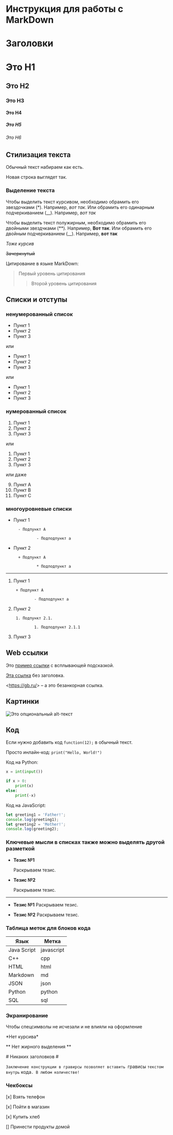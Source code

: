 # Инструкция для работы с MarkDown

# Заголовки
# Это H1
## Это H2
### Это H3
#### Это H4
##### Это H5
###### Это H6

## Стилизация текста

Обычный текст набираем как есть.

Новая строка выглядет так.

### Выделение текста

Чтобы выделить текст курсивом, необходимо обрамить его звездочками (*). Например, *вот так*. Или обрамить его одинарным подчеркиванием (__). Например, _вот так_

Чтобы выделить текст полужирным, необходимо обрамить его двойными звездчками \(**)\. Например, **Вот так**. Или обрамить его двойным подчеркиванием (__). Например, __вот так__  


_Тоже курсив_

~~Зачеркнутый~~

Цитирование в языке MarkDown:
> Первый уровень цитирования
>> Второй уровень цитирования

## Списки и отступы
### ненумерованный список
- Пункт 1
- Пункт 2
- Пункт 3

или
+ Пункт 1
+ Пункт 2
+ Пункт 3

или
* Пункт 1
* Пункт 2
* Пункт 3

### нумерованный список
1. Пункт 1
2. Пункт 2
3. Пункт 3

или
1. Пункт 1
1. Пункт 2
1. Пункт 3

или даже

9. Пункт A
5. Пункт B
1. Пункт C


### многоуровневые списки
- Пункт 1

        - Подпункт A

                - Подподпункт a

- Пункт 2

        + Подпункт A

                * Подподпункт a

---

1. Пункт 1

        + Подпункт A

                - Подподпункт a

2. Пункт 2

        1. Подпункт 2.1.

                1. Подподпункт 2.1.1

3. Пункт 3

## Web ссылки
Это [пример ссылки](https://gb.ru/ "Всплывающая подсказка") с всплывающей подсказкой.

[Эта ссылка](http://gb.ru/) без заголовка.

<https://gb.ru/&gt; – а это безанкорная ссылка.


## Картинки
![Это опциональный alt-текст](https://res.cloudinary.com/practicaldev/image/fetch/s--tl1bwCNQ--/c_imagga_scale,f_auto,fl_progressive,h_1080,q_auto,w_1080/https://dev-to-uploads.s3.amazonaws.com/i/kc1str971ujjedi3h32i.png)

## Код
Если нужно добавить код `function(12);` в обычный текст.

Просто инлайн-код: `print("Hello, World!")`

Код на Python:

```python
x = int(input())

if x > 0:
    print(x)
else:
    print(-x)
```

Код на JavaScript:

```javascript
let greeting1 = 'Father!';
console.log(greeting1);
let greeting2 = 'Mother!';
console.log(greeting2);
```

### Ключевые мысли в списках также можно выделять другой разметкой

* __Тезис №1__

    Раскрываем тезис.

* __Тезис №2__

    Раскрываем тезис.

---

* __Тезис №1__ Раскрываем тезис.

* __Тезис №2__ Раскрываем тезис.

 ### Таблица меток для блоков кода
| Язык | Метка |
| -----|------|
| Java Script | javascript |
| C++ |cpp|
| HTML|html|
|Markdown|md|
|JSON|json|
|Python|python|
|SQL|sql|

### Экранирование
Чтобы спецсимволы не исчезали и не влияли на оформление

\*Нет курсива\*

\*\* Нет жирного выделения \*\* 

\# Никаких заголовков \#

`Заключение конструкции в гравирсы позволяет вставить `грависы ` текстом внутрь ` кода`. В любом количестве!`

### Чекбоксы
[x] Взять телефон

[x] Пойти в магазин

[x] Купить хлеб

[] Принести продукты домой